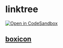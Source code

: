# linktree

[![Open in CodeSandbox](https://img.shields.io/badge/Open%20in-CodeSandbox-blue?style=flat-square&logo=codesandbox)](https://githubbox.com/connectshark/linktree)

## [boxicon](https://boxicons.com/)